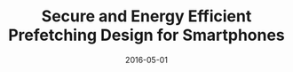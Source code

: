 ---
title: "Secure and Energy Efficient Prefetching Design for Smartphones"
collection: publications
permalink: https://www4.comp.polyu.edu.hk/~shanggao/publications/Secure_and_Energy_Efficient_Prefetching_Design_for_Smartphones.pdf
category: 'energy saving, prefetching'
date: 2016-05-01
venue: 'IEEE International Conference on Communications (ICC)'
citation: 'S. Gao, Z. Peng, B. Xiao, and Y. Song, "Secure and Energy Efficient Prefetching Design for Smartphones", in <i>Proc. of the IEEE International Conference on Communications (ICC)</i>, Kuala Lumpur, Malaysia, 23-27 May 2016.'
citebib: https://www4.comp.polyu.edu.hk/~shanggao/publications/Secure_and_Energy_Efficient_Prefetching_Design_for_Smartphones.html
---